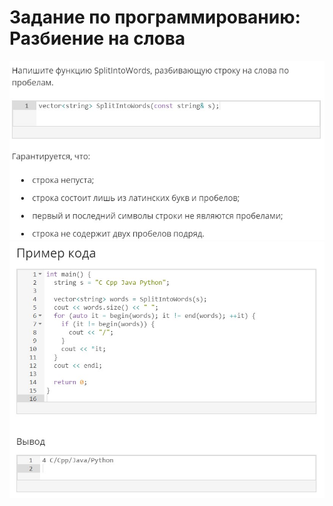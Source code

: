 # Задание по программированию: Разбиение на слова
![image](./../../assets/138.jpg)
![image](./../../assets/139.jpg)
